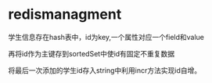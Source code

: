 # redismanagment
学生信息存在hash表中，id为key,一个属性对应一个field和value

再将id作为主键存到sortedSet中使id有固定不重复数据

将最后一次添加的学生id存入string中利用incr方法实现id自增。
